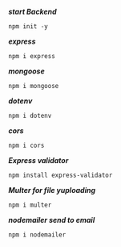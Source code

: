 

***start Backend***

```
npm init -y
```

 ***express***
 
 ```
 npm i express
 ```

 ***mongoose***

 ```
 npm i mongoose
 ```

 ***dotenv***
 
 ```
 npm i dotenv
 ```

 ***cors***
 
 ```
 npm i cors
 ```

 ***Express validator***
 
 ```
 npm install express-validator
 ```

***Multer for file yuploading***

```
npm i multer
```

***nodemailer send to email***

```
npm i nodemailer
```
